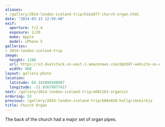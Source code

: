 ```yaml
---
aliases:
- /gallery/2014-london-iceland-trip/b1ba977-church-organ.html
date: "2014-03-13 12:59:40"
exif:
  aperture: f/2.4
  exposure: 1/20
  make: Apple
  model: iPhone 5
galleries:
- 2014-london-iceland-trip
image:
  height: 1280
  url: https://s3.dualstack.us-east-1.amazonaws.com/dpb587-website-us-east-1/asset/gallery/2014-london-iceland-trip/b1ba977-church-organ~1280.jpg
  width: 960
layout: gallery-photo
location:
  latitude: 64.141899108887
  longitude: -21.92679977417
next: /gallery/2014-london-iceland-trip/a6011b3-organist
ordering: 53
previous: /gallery/2014-london-iceland-trip/b88e820-hallgrimskirkja
title: Church Organ
---
```


The back of the church had a major set of organ pipes.
